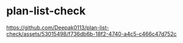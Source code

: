 # plan-list-check

https://github.com/Deepak0113/plan-list-check/assets/53015498/f736db6b-18f2-4740-a4c5-c466c47d752c

